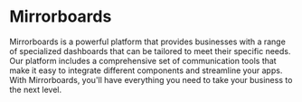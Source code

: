 # Mirrorboards

Mirrorboards is a powerful platform that provides businesses with a range of specialized dashboards that can be tailored to meet their specific needs. Our platform includes a comprehensive set of communication tools that make it easy to integrate different components and streamline your apps. With Mirrorboards, you'll have everything you need to take your business to the next level.
